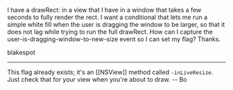 I have a drawRect: in a view that I have in a window that takes a few seconds to fully render the rect.  I want a conditional that lets me run a simple white fill when the user is dragging the window to be larger, so that it does not lag while trying to run the full drawRect.  How can I capture the user-is-dragging-window-to-new-size event so I can set my flag?  Thanks.


blakespot

----

This flag already exists; it's an [[NSView]] method called <code>-inLiveResize</code>.  Just check that for your view when you're about to draw. -- Bo